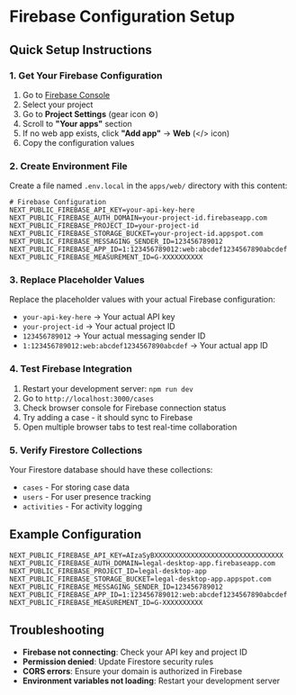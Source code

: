 # Firebase Configuration Setup

## Quick Setup Instructions

### 1. Get Your Firebase Configuration
1. Go to [Firebase Console](https://console.firebase.google.com/)
2. Select your project
3. Go to **Project Settings** (gear icon ⚙️)
4. Scroll to **"Your apps"** section
5. If no web app exists, click **"Add app"** → **Web** (</> icon)
6. Copy the configuration values

### 2. Create Environment File
Create a file named `.env.local` in the `apps/web/` directory with this content:

```env
# Firebase Configuration
NEXT_PUBLIC_FIREBASE_API_KEY=your-api-key-here
NEXT_PUBLIC_FIREBASE_AUTH_DOMAIN=your-project-id.firebaseapp.com
NEXT_PUBLIC_FIREBASE_PROJECT_ID=your-project-id
NEXT_PUBLIC_FIREBASE_STORAGE_BUCKET=your-project-id.appspot.com
NEXT_PUBLIC_FIREBASE_MESSAGING_SENDER_ID=123456789012
NEXT_PUBLIC_FIREBASE_APP_ID=1:123456789012:web:abcdef1234567890abcdef
NEXT_PUBLIC_FIREBASE_MEASUREMENT_ID=G-XXXXXXXXXX
```

### 3. Replace Placeholder Values
Replace the placeholder values with your actual Firebase configuration:

- `your-api-key-here` → Your actual API key
- `your-project-id` → Your actual project ID
- `123456789012` → Your actual messaging sender ID
- `1:123456789012:web:abcdef1234567890abcdef` → Your actual app ID

### 4. Test Firebase Integration
1. Restart your development server: `npm run dev`
2. Go to `http://localhost:3000/cases`
3. Check browser console for Firebase connection status
4. Try adding a case - it should sync to Firebase
5. Open multiple browser tabs to test real-time collaboration

### 5. Verify Firestore Collections
Your Firestore database should have these collections:
- `cases` - For storing case data
- `users` - For user presence tracking
- `activities` - For activity logging

## Example Configuration
```env
NEXT_PUBLIC_FIREBASE_API_KEY=AIzaSyBXXXXXXXXXXXXXXXXXXXXXXXXXXXXXXXX
NEXT_PUBLIC_FIREBASE_AUTH_DOMAIN=legal-desktop-app.firebaseapp.com
NEXT_PUBLIC_FIREBASE_PROJECT_ID=legal-desktop-app
NEXT_PUBLIC_FIREBASE_STORAGE_BUCKET=legal-desktop-app.appspot.com
NEXT_PUBLIC_FIREBASE_MESSAGING_SENDER_ID=123456789012
NEXT_PUBLIC_FIREBASE_APP_ID=1:123456789012:web:abcdef1234567890abcdef
NEXT_PUBLIC_FIREBASE_MEASUREMENT_ID=G-XXXXXXXXXX
```

## Troubleshooting
- **Firebase not connecting**: Check your API key and project ID
- **Permission denied**: Update Firestore security rules
- **CORS errors**: Ensure your domain is authorized in Firebase
- **Environment variables not loading**: Restart your development server




